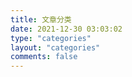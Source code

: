 ```yaml
---
title: 文章分类
date: 2021-12-30 03:03:02
type: "categories"
layout: "categories"
comments: false
---
```

